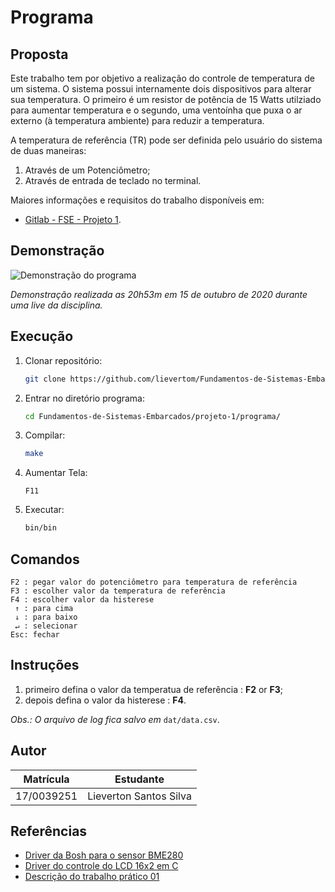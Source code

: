 # Programa

## Proposta

Este trabalho tem por objetivo a realização do controle de temperatura de um sistema. O sistema possui internamente dois dispositivos para alterar sua temperatura. O primeiro é um resistor de potência de 15 Watts utilziado para aumentar temperatura e o segundo, uma ventoínha que puxa o ar externo (à temperatura ambiente) para reduzir a temperatura.

A temperatura de referência (TR) pode ser definida pelo usuário do sistema de duas maneiras:

1. Através de um Potenciômetro;
2. Através de entrada de teclado no terminal.

Maiores informações e requisitos do trabalho disponíveis em:
*   [Gitlab - FSE - Projeto 1](https://gitlab.com/fse_fga/projetos/projeto-1).

## Demonstração

![Demonstração do programa](./ass/demonstration.gif)

*Demonstração realizada as 20h53m em 15 de outubro de 2020 durante uma live da disciplina.*

## Execução

1. Clonar repositório:

    ```bash
    git clone https://github.com/lievertom/Fundamentos-de-Sistemas-Embarcados.git
    ```

2. Entrar no diretório programa:

    ```bash
    cd Fundamentos-de-Sistemas-Embarcados/projeto-1/programa/
    ```

3. Compilar:

    ```bash
    make
    ```

4. Aumentar Tela:

    `F11`

5. Executar:

    ```bash
    bin/bin
    ```

## Comandos

    F2 : pegar valor do potenciômetro para temperatura de referência
    F3 : escolher valor da temperatura de referência 
    F4 : escolher valor da histerese
     ↑ : para cima
     ↓ : para baixo
     ↵ : selecionar
    Esc: fechar
    
## Instruções

1. primeiro defina o valor da temperatua de referência : __F2__ or __F3__;
2. depois defina o valor da histerese : __F4__.

*Obs.: O arquivo de log fica salvo em* `dat/data.csv`.

## Autor

|Matrícula | Estudante |
| -- | -- |
| 17/0039251 | Lieverton Santos Silva |

## Referências

*   [Driver da Bosh para o sensor BME280](https://github.com/BoschSensortec/BME280_driver)
*   [Driver do controle do LCD 16x2 em C](http://www.bristolwatch.com/rpi/i2clcd.htm)
*   [Descrição do trabalho prático 01](https://gitlab.com/fse_fga/projetos/projeto-1)
